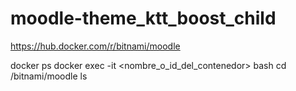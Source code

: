 # moodle-theme_ktt_boost_child

https://hub.docker.com/r/bitnami/moodle

docker ps
docker exec -it <nombre_o_id_del_contenedor> bash
cd /bitnami/moodle
ls